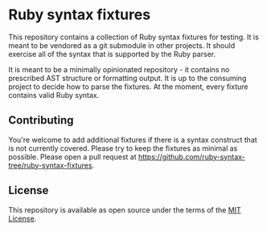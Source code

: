 # Ruby syntax fixtures

This repository contains a collection of Ruby syntax fixtures for testing. It is meant to be vendored as a git submodule in other projects. It should exercise all of the syntax that is supported by the Ruby parser.

It is meant to be a minimally opinionated repository - it contains no prescribed AST structure or formatting output. It is up to the consuming project to decide how to parse the fixtures. At the moment, every fixture contains valid Ruby syntax.

## Contributing

You're welcome to add additional fixtures if there is a syntax construct that is not currently covered. Please try to keep the fixtures as minimal as possible. Please open a pull request at https://github.com/ruby-syntax-tree/ruby-syntax-fixtures.

## License

This repository is available as open source under the terms of the [MIT License](https://opensource.org/licenses/MIT).
